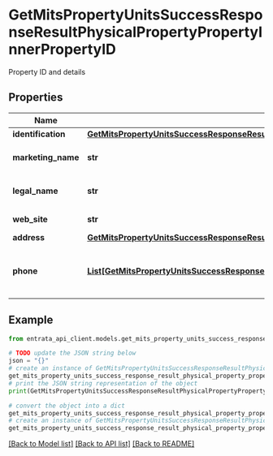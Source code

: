 # GetMitsPropertyUnitsSuccessResponseResultPhysicalPropertyPropertyInnerPropertyID

Property ID and details

## Properties

Name | Type | Description | Notes
------------ | ------------- | ------------- | -------------
**identification** | [**GetMitsPropertyUnitsSuccessResponseResultPhysicalPropertyPropertyInnerPropertyIDIdentification**](GetMitsPropertyUnitsSuccessResponseResultPhysicalPropertyPropertyInnerPropertyIDIdentification.md) |  | [optional] 
**marketing_name** | **str** | Marketing name of the property | [optional] 
**legal_name** | **str** | Legal name of the property | [optional] 
**web_site** | **str** | Property website | [optional] 
**address** | [**GetMitsPropertyUnitsSuccessResponseResultPhysicalPropertyPropertyInnerPropertyIDAddress**](GetMitsPropertyUnitsSuccessResponseResultPhysicalPropertyPropertyInnerPropertyIDAddress.md) |  | [optional] 
**phone** | [**List[GetMitsPropertyUnitsSuccessResponseResultPhysicalPropertyPropertyInnerPropertyIDPhoneInner]**](GetMitsPropertyUnitsSuccessResponseResultPhysicalPropertyPropertyInnerPropertyIDPhoneInner.md) | Phone numbers associated with the property | [optional] 

## Example

```python
from entrata_api_client.models.get_mits_property_units_success_response_result_physical_property_property_inner_property_id import GetMitsPropertyUnitsSuccessResponseResultPhysicalPropertyPropertyInnerPropertyID

# TODO update the JSON string below
json = "{}"
# create an instance of GetMitsPropertyUnitsSuccessResponseResultPhysicalPropertyPropertyInnerPropertyID from a JSON string
get_mits_property_units_success_response_result_physical_property_property_inner_property_id_instance = GetMitsPropertyUnitsSuccessResponseResultPhysicalPropertyPropertyInnerPropertyID.from_json(json)
# print the JSON string representation of the object
print(GetMitsPropertyUnitsSuccessResponseResultPhysicalPropertyPropertyInnerPropertyID.to_json())

# convert the object into a dict
get_mits_property_units_success_response_result_physical_property_property_inner_property_id_dict = get_mits_property_units_success_response_result_physical_property_property_inner_property_id_instance.to_dict()
# create an instance of GetMitsPropertyUnitsSuccessResponseResultPhysicalPropertyPropertyInnerPropertyID from a dict
get_mits_property_units_success_response_result_physical_property_property_inner_property_id_from_dict = GetMitsPropertyUnitsSuccessResponseResultPhysicalPropertyPropertyInnerPropertyID.from_dict(get_mits_property_units_success_response_result_physical_property_property_inner_property_id_dict)
```
[[Back to Model list]](../README.md#documentation-for-models) [[Back to API list]](../README.md#documentation-for-api-endpoints) [[Back to README]](../README.md)


